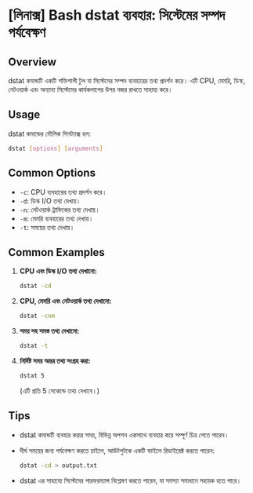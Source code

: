 # [লিনাক্স] Bash dstat ব্যবহার: সিস্টেমের সম্পদ পর্যবেক্ষণ

## Overview
dstat কমান্ডটি একটি শক্তিশালী টুল যা সিস্টেমের সম্পদ ব্যবহারের তথ্য প্রদর্শন করে। এটি CPU, মেমরি, ডিস্ক, নেটওয়ার্ক এবং অন্যান্য সিস্টেমের কার্যকলাপের উপর নজর রাখতে সাহায্য করে।

## Usage
dstat কমান্ডের মৌলিক সিনট্যাক্স হল:

```bash
dstat [options] [arguments]
```

## Common Options
- `-c`: CPU ব্যবহারের তথ্য প্রদর্শন করে।
- `-d`: ডিস্ক I/O তথ্য দেখায়।
- `-n`: নেটওয়ার্ক ট্রাফিকের তথ্য দেখায়।
- `-m`: মেমরি ব্যবহারের তথ্য দেখায়।
- `-t`: সময়ের তথ্য দেখায়।

## Common Examples
1. **CPU এবং ডিস্ক I/O তথ্য দেখানো:**

   ```bash
   dstat -cd
   ```

2. **CPU, মেমরি এবং নেটওয়ার্ক তথ্য দেখানো:**

   ```bash
   dstat -cnm
   ```

3. **সময় সহ সমস্ত তথ্য দেখানো:**

   ```bash
   dstat -t
   ```

4. **নির্দিষ্ট সময় অন্তর তথ্য সংগ্রহ করা:**

   ```bash
   dstat 5
   ```

   (এটি প্রতি 5 সেকেন্ডে তথ্য দেখাবে।)

## Tips
- dstat কমান্ডটি ব্যবহার করার সময়, বিভিন্ন অপশন একসাথে ব্যবহার করে সম্পূর্ণ চিত্র পেতে পারেন।
- দীর্ঘ সময়ের জন্য পর্যবেক্ষণ করতে চাইলে, আউটপুটকে একটি ফাইলে রিডাইরেক্ট করতে পারেন:
  
  ```bash
  dstat -cd > output.txt
  ```

- dstat এর সাহায্যে সিস্টেমের পারফরম্যান্স বিশ্লেষণ করতে পারেন, যা সমস্যা সমাধানে সহায়ক হতে পারে।